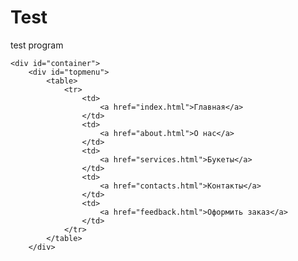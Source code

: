 # Test
test program
<!DOCTYPE html>
<html>
<head>
    <meta http-equiv="Content-Tape" content="text/html; charset-utf-8" />
	<title>Art Букет</title> 
    <meta name="desoription" content=""/>
	<meta name="keywords" content=""/>
	<link href="favicon.ico" rel= "shortuct ico" type="image/x-icon"/>
	<link type="text/css" rel= "stylesheet" href="styles.css" />
	<script type="text/javascript" src="jquery-3.2.0min.js"></script>
	
</head>
<body>
   
	<div id="container">
	    <div id="topmenu">
		    <table>
			    <tr>
				    <td>
					    <a href="index.html">Главная</a>
					</td>	
		            <td>
					    <a href="about.html">О нас</a>
					</td>	
		            <td>
					    <a href="services.html">Букеты</a>
					</td>	
		            <td>
					    <a href="contacts.html">Контакты</a>
					</td>	
		            <td>
					    <a href="feedback.html">Оформить заказ</a>
					</td>	
		        </tr>
			</table>
		</div>	
   </div>	
   </body>
</html>
    
